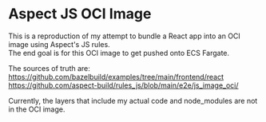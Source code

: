 # Aspect JS OCI Image

This is a reproduction of my attempt to bundle a React app into an OCI image using Aspect's JS rules.  
The end goal is for this OCI image to get pushed onto ECS Fargate.  

The sources of truth are:  
https://github.com/bazelbuild/examples/tree/main/frontend/react  
https://github.com/aspect-build/rules_js/blob/main/e2e/js_image_oci/

Currently, the layers that include my actual code and node_modules are not in the OCI image.
